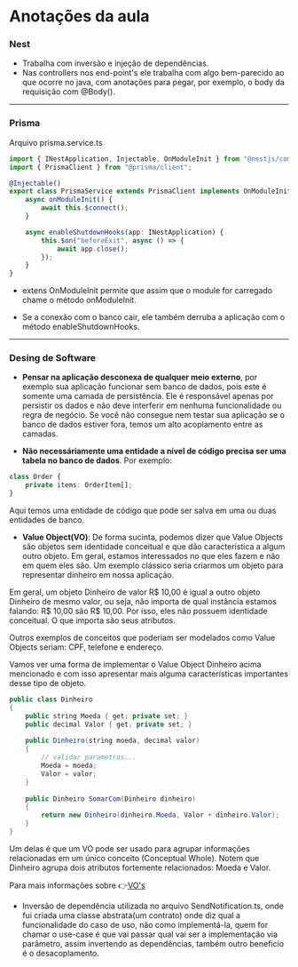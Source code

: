 # Anotações da aula

### Nest

* Trabalha com inversão e injeção de dependências.
* Nas controllers nos end-point's ele trabalha com algo bem-parecido ao que ocorre no java, com anotações para pegar, por exemplo, o body da requisição com @Body().

___

### Prisma

Arquivo prisma.service.ts
```ts
import { INestApplication, Injectable, OnModuleInit } from "@nestjs/common";
import { PrismaClient } from "@prisma/client";

@Injectable()
export class PrismaService extends PrismaClient implements OnModuleInit {
    async onModuleInit() {
        await this.$connect();
    }

    async enableShutdownHooks(app: INestApplication) {
        this.$on("beforeExit", async () => {
            await app.close();
        });
    }
}
```

* extens OnModuleInit permite que assim que o module for carregado chame o método onModuleInit.

* Se a conexão com o banco cair, ele também derruba a aplicação com o método enableShutdownHooks.

---

### Desing de Software

* **Pensar na aplicação desconexa de qualquer meio externo**, por exemplo sua aplicação funcionar sem banco de dados, pois este é somente uma camada de persistência. Ele é responsável apenas por persistir os dados e não deve interferir em nenhuma funcionalidade ou regra de negócio. Se você não consegue nem testar sua aplicação se o banco de dados estiver fora, temos um alto acoplamento entre as camadas.

* **Não necessáriamente uma entidade a nível de código precisa ser uma tabela no banco de dados**.
Por exemplo:
```ts
class Order {
    private items: OrderItem[];
}
```

Aqui temos uma entidade de código que pode ser salva em uma ou duas entidades de banco.

* **Value Object(VO)**: De forma sucinta, podemos dizer que Value Objects são objetos sem identidade conceitual e que dão característica a algum outro objeto. Em geral, estamos interessados no que eles fazem e não em quem eles são. Um exemplo clássico seria criarmos um objeto para representar dinheiro em nossa aplicação.

Em geral, um objeto Dinheiro de valor R$ 10,00 é igual a outro objeto Dinheiro de mesmo valor, ou seja, não importa de qual instância estamos falando: R$ 10,00 são R$ 10,00. Por isso, eles não possuem identidade conceitual. O que importa são seus atributos.

Outros exemplos de conceitos que poderiam ser modelados como Value Objects seriam: CPF, telefone e endereço.

Vamos ver uma forma de implementar o Value Object Dinheiro acima mencionado e com isso apresentar mais alguma características importantes desse tipo de objeto.

```java
public class Dinheiro
{
    public string Moeda { get; private set; }
    public decimal Valor { get; private set; }
 
    public Dinheiro(string moeda, decimal valor)
    {
        // validar parametros...
        Moeda = moeda;
        Valor = valor;
    }
 
    public Dinheiro SomarCom(Dinheiro dinheiro)
    {
        return new Dinheiro(dinheiro.Moeda, Valor + dinheiro.Valor);
    }
}
```

Um delas é que um VO pode ser usado para agrupar informações relacionadas em um único conceito (Conceptual Whole). Notem que Dinheiro agrupa dois atributos fortemente relacionados: Moeda e Valor.

Para mais informações sobre 👉[VO's](https://robsoncastilho.com.br/2013/11/10/trabalhando-com-value-objects/)

* Inversão de dependência utilizada no arquivo SendNotification.ts, onde fui criada uma classe abstrata(um contrato) onde diz qual a funcionalidade do caso de uso, não como implementá-la, quem for chamar o use-case é que vai passar qual vai ser a implementação via parâmetro, assim invertendo as dependências, também outro beneficio é o desacoplamento.
